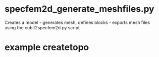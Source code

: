 # specfem2d_generate_meshfiles.py

Creates a model - generates mesh, defines blocks - exports mesh files using the cubit2specfem2d.py script

# example createtopo
